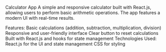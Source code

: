 Calculator App
A simple and responsive calculator built with React.js, allowing users to perform basic arithmetic operations. The app features a modern UI with real-time results.

Features:
Basic calculations (addition, subtraction, multiplication, division)
Responsive and user-friendly interface
Clear button to reset calculations
Built with React.js and hooks for state management
Technologies Used:
React.js for the UI and state management
CSS for styling
